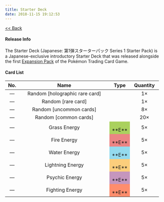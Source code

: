 ```yaml
---
title: Starter Deck
date: 2018-11-15 19:12:53
---
```

[<< Back](/)
#### Release Info
The Starter Deck (Japanese: 第1弾スターターパック Series 1 Starter Pack) is a Japanese-exclusive introductory Starter Deck that was released alongside the first [Expansion Pack](../1st-Starter-Expansion-Pack) of the Pokémon Trading Card Game.

#### Card List
<table>
	<thead>
		<tr>
			<th style="width: 30px">No.</th>
			<th style="width: 300px">Name</th>
			<th style="width: 30px">Type</th>
			<th style="width: 80px">Quantity</th>
		</tr>
	</thead>
	<tbody style="text-align: center">
		<tr>
			<td>—</td>
			<td> Random [holographic rare card] </td>
			<td></td>
			<td>1×</td>
		</tr>
		<tr>
			<td>—</td>
			<td> Random [rare card] </td>
			<td></td>
			<td>1×</td>
		</tr>
		<tr>
			<td>—</td>
			<td> Random [uncommon cards] </td>
			<td></td>
			<td>8×</td>
		</tr>
		<tr>
			<td>—</td>
			<td> Random [common cards] </td>
			<td></td>
			<td>20×</td>
		</tr>
		<tr>
			<td>—</td>
			<td> Grass Energy </td>
			<td style="background:#AAD15E;"><img src="https://cdn.bulbagarden.net/upload/2/2e/Grass-attack.png" height="15px" class="nofancybox"/> **E**</td>
			<td>5×</td>
		</tr>
		<tr>
			<td>—</td>
			<td> Fire Energy </td>
			<td style="background:#EC8484;"><img src="https://cdn.bulbagarden.net/upload/a/ad/Fire-attack.png" height="15px" class="nofancybox"/> **E**</td>
			<td>5×</td>
		</tr>
		<tr>
			<td>—</td>
			<td> Water Energy </td>
			<td style="background:#94DBEE;"><img src="https://cdn.bulbagarden.net/upload/1/11/Water-attack.png" height="15px" class="nofancybox"/> **E**</td>
			<td>5×</td>
		</tr>
		<tr>
			<td>—</td>
			<td> Lightning Energy </td>
			<td style="background:#FCCE7C;"><img src="https://cdn.bulbagarden.net/upload/0/04/Lightning-attack.png" height="15px" class="nofancybox"/> **E**</td>
			<td>5×</td>
		</tr>
		<tr>
			<td>—</td>
			<td> Psychic Energy </td>
			<td style="background:#C596BD;"><img src="https://cdn.bulbagarden.net/upload/e/ef/Psychic-attack.png" height="15px" class="nofancybox"/> **E**</td>
			<td>5×</td>
		</tr>
		<tr>
			<td>—</td>
			<td> Fighting Energy </td>
			<td style="background:#FF8D6D;"><img src="https://cdn.bulbagarden.net/upload/4/48/Fighting-attack.png" height="15px" class="nofancybox"/> **E**</td>
			<td>5×</td>
		</tr>
	</tbody>
</table>